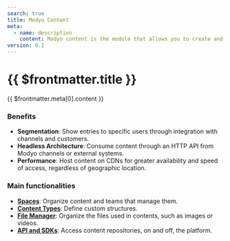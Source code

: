 ```yaml
---
search: true
title: Modyo Content
meta:
  - name: description
    content: Modyo content is the module that allows you to create and manage dynamic content repositories called spaces. In a space you can create posts, segmented by content types. The type of content defines the basic structure, with its requirements and validations to publish an entry.
version: 9.2
---
```


# {{ $frontmatter.title }}

{{ $frontmatter.meta[0].content }}

### Benefits
- **Segmentation**: Show entries to specific users through integration with channels and customers.
- **Headless Architecture**: Consume content through an HTTP API from Modyo channels or external systems.
- **Performance**: Host content on CDNs for greater availability and speed of access, regardless of geographic location.

### Main functionalities

- **[Spaces](/en/platform/content/spaces.html)**: Organize content and teams that manage them.
- **[Content Types](/en/platform/content/types.html)**: Define custom structures.
- **[File Manager](/en/platform/content/asset-manager.html)**: Organize the files used in contents, such as images or videos.
- **[API and SDKs](/en/platform/content/public-api-reference.html)**: Access content repositories, on and off, the platform.
